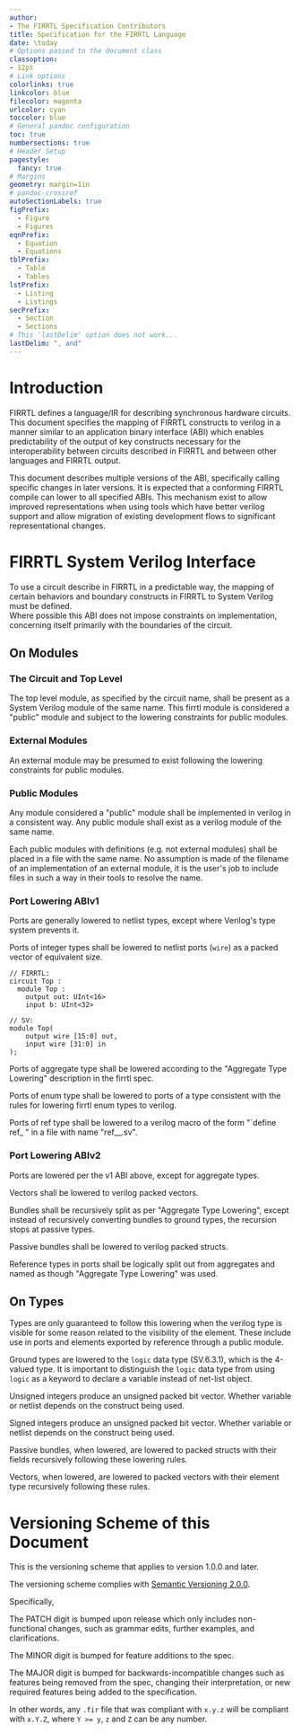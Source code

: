 ```yaml
---
author:
- The FIRRTL Specification Contributors
title: Specification for the FIRRTL Language
date: \today
# Options passed to the document class
classoption:
- 12pt
# Link options
colorlinks: true
linkcolor: blue
filecolor: magenta
urlcolor: cyan
toccolor: blue
# General pandoc configuration
toc: true
numbersections: true
# Header Setup
pagestyle:
  fancy: true
# Margins
geometry: margin=1in
# pandoc-crossref
autoSectionLabels: true
figPrefix:
  - Figure
  - Figures
eqnPrefix:
  - Equation
  - Equations
tblPrefix:
  - Table
  - Tables
lstPrefix:
  - Listing
  - Listings
secPrefix:
  - Section
  - Sections
# This 'lastDelim' option does not work...
lastDelim: ", and"
---
```


# Introduction

FIRRTL defines a language/IR for describing synchronous hardware circuits.  This
document specifies the mapping of FIRRTL constructs to verilog in a manner 
similar to an application binary interface (ABI) which enables predictability of
the output of key constructs necessary for the interoperability between circuits 
described in FIRRTL and between other languages and FIRRTL output.

This document describes multiple versions of the ABI, specifically calling 
specific changes in later versions.  It is expected that a conforming FIRRTL
compile can lower to all specified ABIs.  This mechanism exist to allow 
improved representations when using tools which have better verilog support and
allow migration of existing development flows to significant representational 
changes.

# FIRRTL System Verilog Interface

To use a circuit describe in FIRRTL in a predictable way, the mapping of certain 
behaviors and boundary constructs in FIRRTL to System Verilog must be defined.  
Where possible this ABI does not impose constraints on implementation, 
concerning itself primarily with the boundaries of the circuit.

## On Modules

### The Circuit and Top Level

The top level module, as specified by the circuit name, shall be present as a
System Verilog module of the same name.  This firrtl module is considered a 
"public" module and subject to the lowering constraints for public modules.

### External Modules

An external module may be presumed to exist following the lowering constraints
for public modules.

###  Public Modules

Any module considered a "public" module shall be implemented in verilog in a
consistent way.  Any public module shall exist as a verilog module of the same 
name.

Each public modules with definitions (e.g. not external modules) shall be placed 
in a file with the same name.  No assumption is made of the filename of an
implementation of an external module, it is the user's job to include files in
such a way in their tools to resolve the name.

### Port Lowering ABIv1

Ports are generally lowered to netlist types, except where Verilog's type system
prevents it.

Ports of integer types shall be lowered to netlist ports (`wire`) as a packed 
vector of equivalent size.

```
// FIRRTL:
circuit Top :
  module Top :
    output out: UInt<16>
    input b: UInt<32>

// SV:
module Top(
    output wire [15:0] out,
    input wire [31:0] in
);
```

Ports of aggregate type shall be lowered according to the "Aggregate Type 
Lowering" description in the firrtl spec.

Ports of enum type shall be lowered to ports of a type consistent with the rules
for lowering firrtl enum types to verilog.

Ports of ref type shall be lowered to a verilog macro of the form 
"`define ref_<circuit name>_<module name>_<portname> <internal path from module>"
in a file with name "ref_<circuit name>_<module name>.sv".

### Port Lowering ABIv2

Ports are lowered per the v1 ABI above, except for aggregate types.

Vectors shall be lowered to verilog packed vectors.

Bundles shall be recursively split as per "Aggregate Type Lowering", except instead of recursively converting bundles to ground types, the recursion stops at passive types.

Passive bundles shall be lowered to verilog packed structs.

Reference types in ports shall be logically split out from aggregates and named
as though "Aggregate Type Lowering" was used.

## On Types

Types are only guaranteed to follow this lowering when the verilog type is 
visible for some reason related to the visibility of the element.  These include
use in ports and elements exported by reference through a public module.

Ground types are lowered to the `logic` data type (SV.6.3.1), which is the 
4-valued type.  It is important to distinguish the `logic` data type from using
`logic` as a keyword to declare a variable instead of net-list object.

Unsigned integers produce an unsigned packed bit vector.  Whether variable or 
netlist depends on the construct being used.

Signed integers produce an unsigned packed bit vector.  Whether variable or 
netlist depends on the construct being used.

Passive bundles, when lowered, are lowered to packed structs with their fields
recursively following these lowering rules.

Vectors, when lowered, are lowered to packed vectors with their element type 
recursively following these rules.


# Versioning Scheme of this Document

This is the versioning scheme that applies to version 1.0.0 and later.

The versioning scheme complies with
[Semantic Versioning 2.0.0](https://semver.org/#semantic-versioning-200).

Specifically,

The PATCH digit is bumped upon release which only includes non-functional changes,
such as grammar edits, further examples, and clarifications.

The MINOR digit is bumped for feature additions to the spec.

The MAJOR digit is bumped for backwards-incompatible changes such as features
being removed from the spec, changing their interpretation, or new required
features being added to the specification.

In other words, any `.fir` file that was compliant with `x.y.z` will be compliant
with `x.Y.Z`, where `Y >= y`, `z` and `Z` can be any number.
